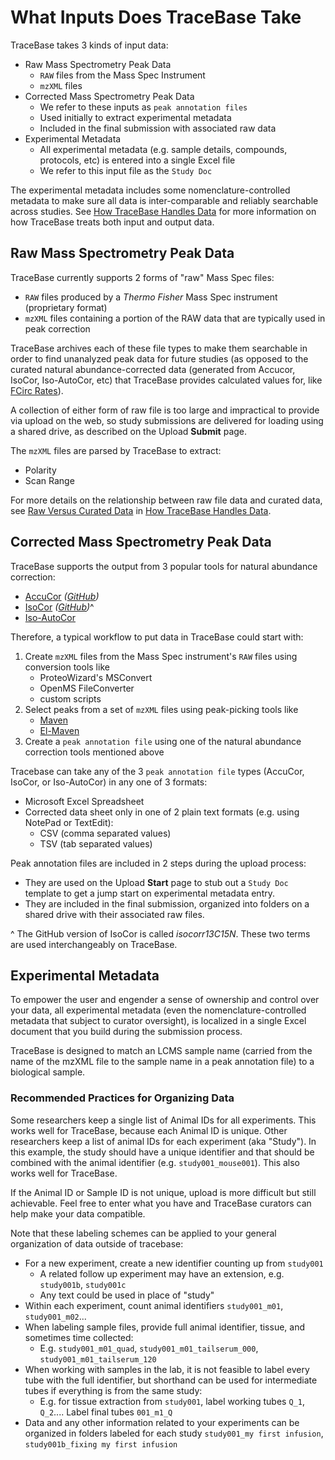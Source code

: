 # What Inputs Does TraceBase Take

<!-- markdownlint-disable MD007 -->
TraceBase takes 3 kinds of input data:

* Raw Mass Spectrometry Peak Data
    * `RAW` files from the Mass Spec Instrument
    * `mzXML` files
* Corrected Mass Spectrometry Peak Data
    * We refer to these inputs as `peak annotation files`
    * Used initially to extract experimental metadata
    * Included in the final submission with associated raw data
* Experimental Metadata
    * All experimental metadata (e.g. sample details, compounds, protocols, etc) is entered into a single Excel file
    * We refer to this input file as the `Study Doc`

The experimental metadata includes some nomenclature-controlled metadata to make sure all data is inter-comparable and
reliably searchable across studies.  See [How TraceBase Handles Data](../About/How%20TraceBase%20Handles%20Data.md) for
more information on how TraceBase treats both input and output data.

## <a name="raw_data"></a>Raw Mass Spectrometry Peak Data

TraceBase currently supports 2 forms of "raw" Mass Spec files:

* `RAW` files produced by a _Thermo Fisher_ Mass Spec instrument (proprietary format)
* `mzXML` files containing a portion of the RAW data that are typically used in peak correction

TraceBase archives each of these file types to make them searchable in order to find unanalyzed peak data for future
studies (as opposed to the curated natural abundance-corrected data (generated from Accucor, IsoCor, Iso-AutoCor, etc)
that TraceBase provides calculated values for, like [FCirc Rates](../Values/FCirc%20Rates.md)).

A collection of either form of raw file is too large and impractical to provide via upload on the web, so study
submissions are delivered for loading using a shared drive, as described on the Upload **Submit** page.

The `mzXML` files are parsed by TraceBase to extract:

* Polarity
* Scan Range

For more details on the relationship between raw file data and curated data, see
[Raw Versus Curated Data](../About/How%20TraceBase%20Handles%20Data.md#curated_v_raw) in
[How TraceBase Handles Data](../About/How%20TraceBase%20Handles%20Data.md).

## Corrected Mass Spectrometry Peak Data

TraceBase supports the output from 3 popular tools for natural abundance correction:

* [AccuCor](https://doi.org/10.1021/acs.analchem.7b00396) _([GitHub](https://github.com/lparsons/accucor))_
* [IsoCor](https://doi.org/10.1093/bioinformatics/btz209) _([GitHub](https://github.com/xxing9703/isocorr13C15N))_^
* [Iso-AutoCor](https://github.com/xxing9703/Iso-Autocorr)

Therefore, a typical workflow to put data in TraceBase could start with:

1. Create `mzXML` files from the Mass Spec instrument's `RAW` files using conversion tools like
    * ProteoWizard's MSConvert
    * OpenMS FileConverter
    * custom scripts
2. Select peaks from a set of `mzXML` files using peak-picking tools like
    * [Maven](http://maven.princeton.edu/index.php)
    * [El-Maven](https://www.elucidata.io/el-maven)
3. Create a `peak annotation file` using one of the natural abundance correction tools mentioned above

Tracebase can take any of the 3 `peak annotation file` types (AccuCor, IsoCor, or Iso-AutoCor) in any one of 3 formats:

* Microsoft Excel Spreadsheet
* Corrected data sheet only in one of 2 plain text formats (e.g. using NotePad or TextEdit):
    * CSV (comma separated values)
    * TSV (tab separated values)

Peak annotation files are included in 2 steps during the upload process:

* They are used on the Upload **Start** page to stub out a `Study Doc` template to get a jump start on experimental
  metadata entry.
* They are included in the final submission, organized into folders on a shared drive with their associated raw files.

^ The GitHub version of IsoCor is called _isocorr13C15N_.  These two terms are used interchangeably on TraceBase.

## Experimental Metadata

To empower the user and engender a sense of ownership and control over your data, all experimental metadata (even the
nomenclature-controlled metadata that subject to curator oversight), is localized in a single Excel document that you
build during the submission process.

TraceBase is designed to match an LCMS sample name (carried from the name of the mzXML file to the sample name in a peak
annotation file) to a biological sample.

### <a name="metadata_recommendations"></a>Recommended Practices for Organizing Data

Some researchers keep a single list of Animal IDs for all experiments.  This works well for TraceBase, because each
Animal ID is unique.  Other researchers keep a list of animal IDs for each experiment (aka "Study").  In this example,
the study should have a unique identifier and that should be combined with the animal identifier (e.g.
`study001_mouse001`).  This also works well for TraceBase.

If the Animal ID or Sample ID is not unique, upload is more difficult but still achievable.  Feel free to enter what
you have and TraceBase curators can help make your data compatible.

Note that these labeling schemes can be applied to your general organization of data outside of tracebase:
* For a new experiment, create a new identifier counting up from `study001`
    * A related follow up experiment may have an extension, e.g. `study001b`, `study001c`
    * Any text could be used in place of "study"
* Within each experiment, count animal identifiers `study001_m01`, `study001_m02`...
* When labeling sample files, provide full animal identifier, tissue, and sometimes time collected:
    * E.g. `study001_m01_quad`, `study001_m01_tailserum_000`, `study001_m01_tailserum_120`
* When working with samples in the lab, it is not feasible to label every tube with the full identifier, but shorthand
  can be used for intermediate tubes if everything is from the same study:
    * E.g. for tissue extraction from `study001`, label working tubes `Q_1`, `Q_2`....  Label final tubes `001_m1_Q`
* Data and any other information related to your experiments can be organized in folders labeled for each study
  `study001_my first infusion`, `study001b_fixing my first infusion`
<!-- markdownlint-enable MD007 -->
